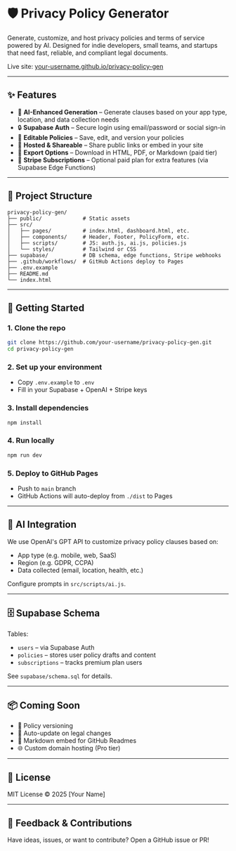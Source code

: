 # 🛡️ Privacy Policy Generator

Generate, customize, and host privacy policies and terms of service powered by AI. Designed for indie developers, small teams, and startups that need fast, reliable, and compliant legal documents.

Live site: [your-username.github.io/privacy-policy-gen](https://your-username.github.io/privacy-policy-gen)

---

## ✨ Features

- 🧠 **AI-Enhanced Generation** – Generate clauses based on your app type, location, and data collection needs
- 🔒 **Supabase Auth** – Secure login using email/password or social sign-in
- 📝 **Editable Policies** – Save, edit, and version your policies
- 📄 **Hosted & Shareable** – Share public links or embed in your site
- 🧾 **Export Options** – Download in HTML, PDF, or Markdown (paid tier)
- 💸 **Stripe Subscriptions** – Optional paid plan for extra features (via Supabase Edge Functions)

---

## 📁 Project Structure

```
privacy-policy-gen/
├── public/             # Static assets
├── src/
│   ├── pages/          # index.html, dashboard.html, etc.
│   ├── components/     # Header, Footer, PolicyForm, etc.
│   ├── scripts/        # JS: auth.js, ai.js, policies.js
│   └── styles/         # Tailwind or CSS
├── supabase/           # DB schema, edge functions, Stripe webhooks
├── .github/workflows/  # GitHub Actions deploy to Pages
├── .env.example
├── README.md
└── index.html
```

---

## 🚀 Getting Started

### 1. Clone the repo
```bash
git clone https://github.com/your-username/privacy-policy-gen.git
cd privacy-policy-gen
```

### 2. Set up your environment
- Copy `.env.example` to `.env`
- Fill in your Supabase + OpenAI + Stripe keys

### 3. Install dependencies
```bash
npm install
```

### 4. Run locally
```bash
npm run dev
```

### 5. Deploy to GitHub Pages
- Push to `main` branch
- GitHub Actions will auto-deploy from `./dist` to Pages

---

## 🧠 AI Integration

We use OpenAI's GPT API to customize privacy policy clauses based on:
- App type (e.g. mobile, web, SaaS)
- Region (e.g. GDPR, CCPA)
- Data collected (email, location, health, etc.)

Configure prompts in `src/scripts/ai.js`.

---

## 🗄️ Supabase Schema

Tables:
- `users` – via Supabase Auth
- `policies` – stores user policy drafts and content
- `subscriptions` – tracks premium plan users

See `supabase/schema.sql` for details.

---

## 📦 Coming Soon

- 📌 Policy versioning
- 🧾 Auto-update on legal changes
- 🧩 Markdown embed for GitHub Readmes
- 🌐 Custom domain hosting (Pro tier)

---

## 📜 License

MIT License © 2025 [Your Name]

---

## 💬 Feedback & Contributions

Have ideas, issues, or want to contribute? Open a GitHub issue or PR!
